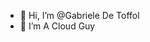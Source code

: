 - 👋 Hi, I’m @Gabriele De Toffol
- 👀 I’m A Cloud Guy
<!---
Gabriele De Toffol is a ✨ special ✨ repository because its `README.md` (this file) appears on your GitHub profile.
You can click the Preview link to take a look at your changes.
--->
